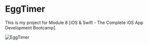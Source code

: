 # EggTimer

This is my project for Module 8 [iOS & Swift - The Complete iOS App Development Bootcamp].

![EggTimer](https://user-images.githubusercontent.com/98012564/172476927-baf0832d-5c56-4916-bbbb-8699f1b51a66.gif)
